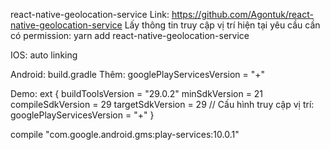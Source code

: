 react-native-geolocation-service Link: https://github.com/Agontuk/react-native-geolocation-service Lấy thông tin truy cập vị trí hiện tại yêu cầu cần có permission: yarn add react-native-geolocation-service

IOS:
auto linking

Android: build.gradle
Thêm: googlePlayServicesVersion = "+"

Demo:
ext { buildToolsVersion = "29.0.2" minSdkVersion = 21 compileSdkVersion = 29 targetSdkVersion = 29 // Cấu hình truy cập vị trí: googlePlayServicesVersion = "+" }

compile "com.google.android.gms:play-services:10.0.1"